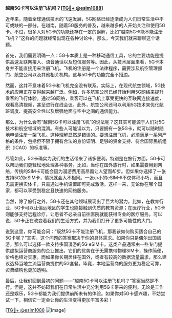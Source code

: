 **越南5G卡可以注册飞机吗？[[TG💪+ @esim1088](https://t.me/s/esim1088)]**

近年来，随着全球通信技术的飞速发展，5G网络已经逐渐成为人们日常生活中不可或缺的一部分。在越南，随着5G服务的普及，越来越多的人开始关注和使用5G卡。不过，很多人对5G卡的功能还存在一定的误解，比如“越南5G卡能不能注册飞机？”这样的问题就经常出现在各种讨论中。那么，今天我们就来聊聊这个话题。

首先，我们需要明确一点：5G卡本质上是一种移动通信工具，它的主要功能是提供高速互联网接入、语音通话以及短信服务等。因此，从技术层面来看，5G卡本身并不能直接用来注册飞机。飞机的注册是一个法律程序，需要涉及航空管理部门、航空公司以及其他相关机构。这与5G卡的功能完全不搭边。

然而，这并不意味着5G卡和飞机完全没有联系。实际上，在现代航空领域，5G技术的应用正在变得越来越广泛。例如，许多航空公司已经开始利用5G网络来提升乘客的飞行体验。通过5G网络，乘客可以在飞机上享受更快的互联网连接速度，观看高清视频，甚至进行在线会议。此外，航空公司还可以利用5G技术来优化航班调度、提高安全性以及增强地面与空中之间的通信能力。

那么，为什么会有“越南5G卡可以注册飞机”的说法呢？这其实可能源于人们对5G技术和航空领域的混淆。有些人可能误以为，只要拥有一张5G卡，就可以随时随地申请注册一架飞机。这种理解显然是错误的。要想注册飞机，必须满足一系列严格的条件，包括但不限于拥有合法的身份证明、足够的资金支持、符合国际民航组织（ICAO）的标准等。

尽管如此，5G卡确实为我们的生活带来了诸多便利。特别是在旅行方面，5G卡可以帮助我们更轻松地处理各种事务。比如，当你在国外旅行时，如果需要用到网络，传统的SIM卡可能会因为漫游费用高昂而让人望而却步。但如果你选择了一张支持5G的eSIM卡，情况就会大不相同。一张小小的eSIM卡不仅体积小巧，而且无需更换实体卡，只需通过手机设置即可完成激活。这样一来，无论你在哪个国家，都可以享受到稳定且快速的网络服务。

当然，除了旅行之外，5G卡还在其他领域展现出了巨大的潜力。比如，在教育行业，5G卡可以让偏远地区的学生也能接触到优质的教育资源；在医疗行业，5G卡则能够支持远程诊疗，让患者不必亲自前往医院就能获得专业的医疗服务。可以说，5G卡正在改变着我们的生活方式，并为我们打开了更多可能性的大门。

说到这里，你可能会问：“既然5G卡不能注册飞机，那我该如何购买适合自己的5G卡呢？”其实，这个问题的答案取决于你的具体需求。如果你只是偶尔出国旅游，那么可以选择一款支持多国漫游的5G eSIM卡。这类产品通常由一些专门提供虚拟运营商服务的企业推出，它们的优势在于无需携带物理SIM卡，操作简便，价格也相对实惠。而如果你长期居住在国外，或者有较高的数据流量需求，那么建议选择当地主流运营商提供的5G套餐。毕竟，本地运营商的服务更为稳定可靠，资费结构也更加透明。

最后，让我们回到最初的问题——“越南5G卡可以注册飞机吗？”答案当然是不行。但是，这并不妨碍我们在日常生活中充分利用5G卡带来的便利。无论是工作还是娱乐，5G卡都能为我们提供前所未有的体验。如果你对5G卡感兴趣，不妨尝试一下，相信它一定会让你的生活变得更加丰富多彩！

[[TG💪+ @esim1088](https://t.me/s/esim1088) ![Image](https://i.postimg.cc/4NQfJmqS/Snipaste-2025-05-13-00-14-12.png)]